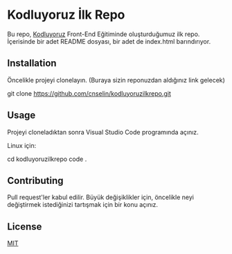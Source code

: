 # Kodluyoruz İlk Repo

Bu repo, [Kodluyoruz](https://www.kodluyoruz.org/) Front-End Eğitiminde oluşturduğumuz ilk repo. İçerisinde bir adet README dosyası, bir adet de index.html barındırıyor.

## Installation

Öncelikle projeyi clonelayın. (Buraya sizin reponuzdan aldığınız link gelecek)


git clone https://github.com/cnselin/kodluyoruzilkrepo.git



## Usage

Projeyi cloneladıktan sonra Visual Studio Code programında açınız.

Linux için:

cd kodluyoruzilkrepo
code .


## Contributing

Pull request'ler kabul edilir. Büyük değişiklikler için, öncelikle neyi değiştirmek istediğinizi tartışmak için bir konu açınız.

## License

[MIT](https://choosealicense.com/licenses/mit/)
